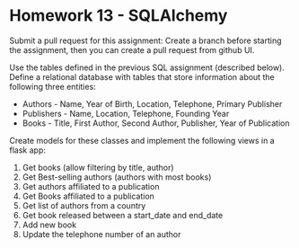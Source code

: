 # Homework 13 - SQLAlchemy

Submit a pull request for this assignment: Create a branch before starting the
assignment, then you can create a pull request from github UI.

Use the tables defined in the previous SQL assignment (described below).
Define a relational database with tables that store information about the following three entities:
- Authors - Name, Year of Birth, Location, Telephone, Primary Publisher
- Publishers - Name, Location, Telephone, Founding Year
- Books - Title, First Author, Second Author, Publisher, Year of Publication

Create models for these classes and implement the following views in a flask app:

1. Get books (allow filtering by title, author)
2. Get Best-selling authors (authors with most books)
3. Get authors affiliated to a publication
4. Get Books affiliated to a publication
5. Get list of authors from a country
6. Get book released between a start_date and end_date
7. Add new book
8. Update the telephone number of an author
